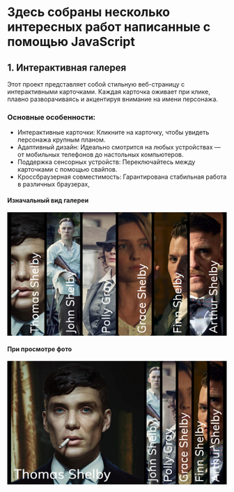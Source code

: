 # Здесь собраны несколько интересных работ написанные с помощью JavaScript


## 1. Интерактивная галерея
Этот проект представляет собой стильную веб-страницу с интерактивными карточками. Каждая 
карточка оживает при клике, плавно разворачиваясь и акцентируя внимание на имени персонажа.

### Основные особенности:
- Интерактивные карточки: Кликните на карточку, чтобы увидеть персонажа крупным планом.
- Адаптивный дизайн: Идеально смотрится на любых устройствах — от мобильных телефонов до настольных компьютеров.
- Поддержка сенсорных устройств: Переключайтесь между карточками с помощью свайпов.
- Кроссбраузерная совместимость: Гарантирована стабильная работа в различных браузерах, 

#### Изначальный вид галереи
<img src="./img-global/shelbe1.png" width="700">

#### При просмотре фото
<img src="./img-global/shelbe2.png" width="700">